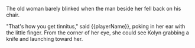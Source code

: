 The old woman barely blinked when the man beside her fell back on his chair.

"That's how you get tinnitus," said {{playerName}}, poking in her ear with the little finger. From the corner of her eye, she could see Kolyn grabbing a knife and launching toward her.
